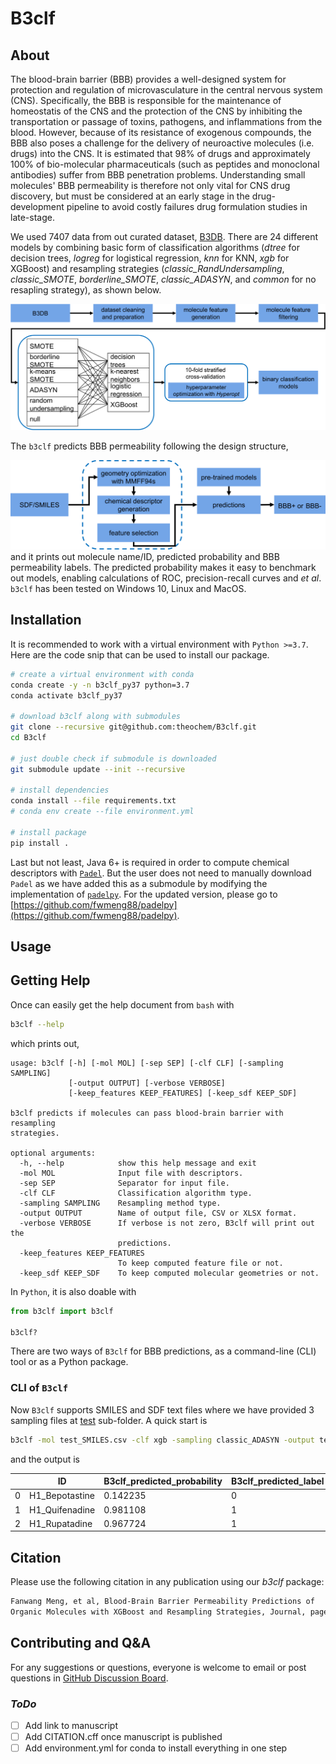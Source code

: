 # B3clf

## About

The blood-brain barrier (BBB) provides a well-designed system for protection and regulation of
microvasculature in the central nervous system (CNS). Specifically, the BBB is responsible for
the maintenance of homeostatis of the CNS and the protection of the CNS by inhibiting the
transportation or passage of toxins, pathogens, and inflammations from the blood.
However, because of its resistance of exogenous compounds, the BBB also poses a challenge for the
delivery of neuroactive molecules (i.e. drugs) into the CNS. It is estimated that 98\% of drugs
and approximately 100\% of bio-molecular pharmaceuticals
(such as peptides and monoclonal antibodies) suffer from BBB penetration problems.
Understanding small molecules' BBB permeability is therefore not only vital for CNS drug discovery,
but must be considered at an early stage in the drug-development pipeline to avoid costly failures
drug formulation studies in late-stage.

We used 7407 data from out curated dataset, [B3DB](https://github.com/theochem/B3DB). There are
24 different models by combining basic form of classification algorithms (_dtree_ for decision
trees, _logreg_ for logistical regression, _knn_ for KNN, _xgb_ for XGBoost) and resampling
strategies (_classic_RandUndersampling_, _classic_SMOTE_, _borderline_SMOTE_, _classic_ADASYN_,
and _common_ for no resapling strategy), as shown below.

![BBB_general_workflow_v4.png](b3clf/BBB_general_workflow_v4.png)

The `b3clf` predicts BBB permeability following the design structure,

![b3clf_structure.png](b3clf/b3clf_structure.png)
and it prints out molecule name/ID, predicted probability and BBB
permeability labels. The predicted probability makes it easy to benchmark out models, enabling
calculations of ROC, precision-recall curves and _et al_. `b3clf` has been tested on Windows 10,
Linux and MacOS.

## Installation

It is recommended to work with a virtual environment with `Python >=3.7`. Here are the code
snip that can be used to install our package.

```bash
# create a virtual environment with conda
conda create -y -n b3clf_py37 python=3.7
conda activate b3clf_py37

# download b3clf along with submodules
git clone --recursive git@github.com:theochem/B3clf.git
cd B3clf

# just double check if submodule is downloaded
git submodule update --init --recursive

# install dependencies
conda install --file requirements.txt
# conda env create --file environment.yml

# install package
pip install .
```

Last but not least, Java 6+ is required in order to compute chemical descriptors with
[`Padel`](http://www.yapcwsoft.com/dd/padeldescriptor/). But the user does not need to manually
download `Padel` as we have added this as a submodule by modifying the implementation of
[`padelpy`](https://github.com/ecrl/padelpy). For the updated version, please go to
[https://github.com/fwmeng88/padelpy](https://github.com/fwmeng88/padelpy).

## Usage

## Getting Help

Once can easily get the help document from `bash` with

```bash
b3clf --help
```

which prints out,

```
usage: b3clf [-h] [-mol MOL] [-sep SEP] [-clf CLF] [-sampling SAMPLING]
             [-output OUTPUT] [-verbose VERBOSE]
             [-keep_features KEEP_FEATURES] [-keep_sdf KEEP_SDF]

b3clf predicts if molecules can pass blood-brain barrier with resampling
strategies.

optional arguments:
  -h, --help            show this help message and exit
  -mol MOL              Input file with descriptors.
  -sep SEP              Separator for input file.
  -clf CLF              Classification algorithm type.
  -sampling SAMPLING    Resampling method type.
  -output OUTPUT        Name of output file, CSV or XLSX format.
  -verbose VERBOSE      If verbose is not zero, B3clf will print out the
                        predictions.
  -keep_features KEEP_FEATURES
                        To keep computed feature file or not.
  -keep_sdf KEEP_SDF    To keep computed molecular geometries or not.
```

In `Python`, it is also doable with

```python
from b3clf import b3clf

b3clf?
```

There are two ways of `B3clf` for BBB predictions, as a command-line (CLI) tool or as a Python
package.

### CLI of `B3clf`

Now `B3clf` supports SMILES and SDF text files where we have provided 3 sampling files at
[test](test) sub-folder. A quick start is

```bash
b3clf -mol test_SMILES.csv -clf xgb -sampling classic_ADASYN -output test_SMILES_pred.xlsx -verbose 1
```

and the output is

|   | ID             | B3clf_predicted_probability | B3clf_predicted_label |
| - | -------------- | --------------------------- | --------------------- |
| 0 | H1_Bepotastine | 0.142235                    | 0                     |
| 1 | H1_Quifenadine | 0.981108                    | 1                     |
| 2 | H1_Rupatadine  | 0.967724                    | 1                     |

## Citation

Please use the following citation in any publication using our *b3clf* package:

```md
Fanwang Meng, et al, Blood-Brain Barrier Permeability Predictions of
Organic Molecules with XGBoost and Resampling Strategies, Journal, page, volume, year, doi.
```

## Contributing and Q&A

For any suggestions or questions, everyone is welcome to email or post questions in
[GitHub Discussion Board](https://github.com/theochem/B3clf/discussions).

### _ToDo_

- [ ] Add link to manuscript
- [ ] Add CITATION.cff once manuscript is published
- [ ] Add environment.yml for conda to install everything in one step
